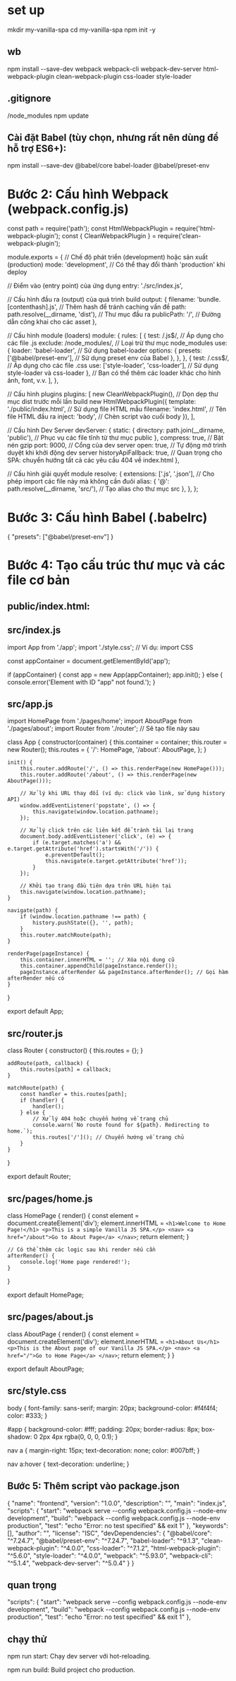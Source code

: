 # set up
mkdir my-vanilla-spa
cd my-vanilla-spa
npm init -y

## wb

npm install --save-dev webpack webpack-cli webpack-dev-server html-webpack-plugin clean-webpack-plugin css-loader style-loader

## .gitignore
/node_modules
npm update

## Cài đặt Babel (tùy chọn, nhưng rất nên dùng để hỗ trợ ES6+):

npm install --save-dev @babel/core babel-loader @babel/preset-env

# Bước 2: Cấu hình Webpack (webpack.config.js)

const path = require('path');
const HtmlWebpackPlugin = require('html-webpack-plugin');
const { CleanWebpackPlugin } = require('clean-webpack-plugin');

module.exports = {
  // Chế độ phát triển (development) hoặc sản xuất (production)
  mode: 'development', // Có thể thay đổi thành 'production' khi deploy

  // Điểm vào (entry point) của ứng dụng
  entry: './src/index.js',

  // Cấu hình đầu ra (output) của quá trình build
  output: {
    filename: 'bundle.[contenthash].js', // Thêm hash để tránh caching vấn đề
    path: path.resolve(__dirname, 'dist'), // Thư mục đầu ra
    publicPath: '/', // Đường dẫn công khai cho các asset
  },

  // Cấu hình module (loaders)
  module: {
    rules: [
      {
        test: /\.js$/, // Áp dụng cho các file .js
        exclude: /node_modules/, // Loại trừ thư mục node_modules
        use: {
          loader: 'babel-loader', // Sử dụng babel-loader
          options: {
            presets: ['@babel/preset-env'], // Sử dụng preset env của Babel
          },
        },
      },
      {
        test: /\.css$/, // Áp dụng cho các file .css
        use: ['style-loader', 'css-loader'], // Sử dụng style-loader và css-loader
      },
      // Bạn có thể thêm các loader khác cho hình ảnh, font, v.v.
    ],
  },

  // Cấu hình plugins
  plugins: [
    new CleanWebpackPlugin(), // Dọn dẹp thư mục dist trước mỗi lần build
    new HtmlWebpackPlugin({
      template: './public/index.html', // Sử dụng file HTML mẫu
      filename: 'index.html', // Tên file HTML đầu ra
      inject: 'body', // Chèn script vào cuối body
    }),
  ],

  // Cấu hình Dev Server
  devServer: {
    static: {
      directory: path.join(__dirname, 'public'), // Phục vụ các file tĩnh từ thư mục public
    },
    compress: true, // Bật nén gzip
    port: 9000, // Cổng của dev server
    open: true, // Tự động mở trình duyệt khi khởi động dev server
    historyApiFallback: true, // Quan trọng cho SPA: chuyển hướng tất cả các yêu cầu 404 về index.html
  },

  // Cấu hình giải quyết module
  resolve: {
    extensions: ['.js', '.json'], // Cho phép import các file này mà không cần đuôi
    alias: {
      '@': path.resolve(__dirname, 'src/'), // Tạo alias cho thư mục src
    },
  },
};

# Bước 3: Cấu hình Babel (.babelrc)

{
  "presets": ["@babel/preset-env"]
}

# Bước 4: Tạo cấu trúc thư mục và các file cơ bản
## public/index.html:

<!DOCTYPE html>
<html lang="en">
<head>
    <meta charset="UTF-8">
    <meta name="viewport" content="width=device-width, initial-scale=1.0">
    <title>My Vanilla SPA</title>
</head>
<body>
    <div id="app"></div>
    </body>
</html>

## src/index.js

import App from './app';
import './style.css'; // Ví dụ: import CSS

const appContainer = document.getElementById('app');

if (appContainer) {
    const app = new App(appContainer);
    app.init();
} else {
    console.error('Element with ID "app" not found.');
}

## src/app.js

import HomePage from './pages/home';
import AboutPage from './pages/about';
import Router from './router'; // Sẽ tạo file này sau

class App {
    constructor(container) {
        this.container = container;
        this.router = new Router();
        this.routes = {
            '/': HomePage,
            '/about': AboutPage,
        };
    }

    init() {
        this.router.addRoute('/', () => this.renderPage(new HomePage()));
        this.router.addRoute('/about', () => this.renderPage(new AboutPage()));

        // Xử lý khi URL thay đổi (ví dụ: click vào link, sử dụng history API)
        window.addEventListener('popstate', () => {
            this.navigate(window.location.pathname);
        });

        // Xử lý click trên các liên kết để tránh tải lại trang
        document.body.addEventListener('click', (e) => {
            if (e.target.matches('a') && e.target.getAttribute('href').startsWith('/')) {
                e.preventDefault();
                this.navigate(e.target.getAttribute('href'));
            }
        });

        // Khởi tạo trang đầu tiên dựa trên URL hiện tại
        this.navigate(window.location.pathname);
    }

    navigate(path) {
        if (window.location.pathname !== path) {
            history.pushState({}, '', path);
        }
        this.router.matchRoute(path);
    }

    renderPage(pageInstance) {
        this.container.innerHTML = ''; // Xóa nội dung cũ
        this.container.appendChild(pageInstance.render());
        pageInstance.afterRender && pageInstance.afterRender(); // Gọi hàm afterRender nếu có
    }
}

export default App;

## src/router.js

class Router {
    constructor() {
        this.routes = {};
    }

    addRoute(path, callback) {
        this.routes[path] = callback;
    }

    matchRoute(path) {
        const handler = this.routes[path];
        if (handler) {
            handler();
        } else {
            // Xử lý 404 hoặc chuyển hướng về trang chủ
            console.warn(`No route found for ${path}. Redirecting to home.`);
            this.routes['/'](); // Chuyển hướng về trang chủ
        }
    }
}

export default Router;

## src/pages/home.js

class HomePage {
    render() {
        const element = document.createElement('div');
        element.innerHTML = `
            <h1>Welcome to Home Page!</h1>
            <p>This is a simple Vanilla JS SPA.</p>
            <nav>
                <a href="/about">Go to About Page</a>
            </nav>
        `;
        return element;
    }

    // Có thể thêm các logic sau khi render nếu cần
    afterRender() {
        console.log('Home page rendered!');
    }
}

export default HomePage;

## src/pages/about.js

class AboutPage {
    render() {
        const element = document.createElement('div');
        element.innerHTML = `
            <h1>About Us</h1>
            <p>This is the About page of our Vanilla JS SPA.</p>
            <nav>
                <a href="/">Go to Home Page</a>
            </nav>
        `;
        return element;
    }
}

export default AboutPage;

## src/style.css
body {
    font-family: sans-serif;
    margin: 20px;
    background-color: #f4f4f4;
    color: #333;
}

#app {
    background-color: #fff;
    padding: 20px;
    border-radius: 8px;
    box-shadow: 0 2px 4px rgba(0, 0, 0, 0.1);
}

nav a {
    margin-right: 15px;
    text-decoration: none;
    color: #007bff;
}

nav a:hover {
    text-decoration: underline;
}

## Bước 5: Thêm script vào package.json

{
  "name": "frontend",
  "version": "1.0.0",
  "description": "",
  "main": "index.js",
  "scripts": {
    "start": "webpack serve --config webpack.config.js --node-env development",
    "build": "webpack --config webpack.config.js --node-env production",
    "test": "echo \"Error: no test specified\" && exit 1"
  },
  "keywords": [],
  "author": "",
  "license": "ISC",
  "devDependencies": {
    "@babel/core": "^7.24.7",
    "@babel/preset-env": "^7.24.7",
    "babel-loader": "^9.1.3",
    "clean-webpack-plugin": "^4.0.0",
    "css-loader": "^7.1.2",
    "html-webpack-plugin": "^5.6.0",
    "style-loader": "^4.0.0",
    "webpack": "^5.93.0",
    "webpack-cli": "^5.1.4",
    "webpack-dev-server": "^5.0.4"
  }
}

## quan trọng

"scripts": {
    "start": "webpack serve --config webpack.config.js --node-env development",
    "build": "webpack --config webpack.config.js --node-env production",
    "test": "echo \"Error: no test specified\" && exit 1"
  },

## chạy thử

npm run start: Chạy dev server với hot-reloading.

npm run build: Build project cho production.

